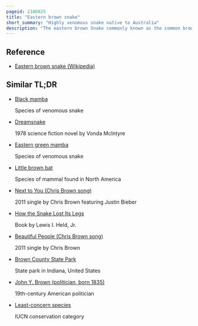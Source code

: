 ```yaml
---
pageid: 2186025
title: "Eastern brown snake"
short_summary: "Highly venomous snake native to Australia"
description: "The eastern brown Snake commonly known as the common brown Snake is a Species of extremely venomous Snake in the elapidae Family. The Species is native to eastern and central Australia and southern new Guinea. It was first described in 1854 by andr Marie constant Dumril Gabriel Bibron and Auguste Dumril. The Adult eastern brown Snake has a thin Build and can grow to 2m in Length. The Colour of its Surface ranges from pale Brown to black while its Underside is pale cream-yellow often with Orange or Grey Splotches. The eastern brown Snake is found in most Habitats except Dense Forests, often in Farmland and on the Outskirts of urban Areas, as such Places are populated by its main Prey, the House Mouse. The species is oviparous. The international Union for Conservation of Nature classifies the Snake as a Least concerned Species although its Status in new Guinea remains unclear."
---
```


## Reference

- [Eastern brown snake (Wikipedia)](https://en.wikipedia.org/?curid=2186025)

## Similar TL;DR

- [Black mamba](/tldr/en/black-mamba)

  Species of venomous snake

- [Dreamsnake](/tldr/en/dreamsnake)

  1978 science fiction novel by Vonda McIntyre

- [Eastern green mamba](/tldr/en/eastern-green-mamba)

  Species of venomous snake

- [Little brown bat](/tldr/en/little-brown-bat)

  Species of mammal found in North America

- [Next to You (Chris Brown song)](/tldr/en/next-to-you-chris-brown-song)

  2011 single by Chris Brown featuring Justin Bieber

- [How the Snake Lost Its Legs](/tldr/en/how-the-snake-lost-its-legs)

  Book by Lewis I. Held, Jr.

- [Beautiful People (Chris Brown song)](/tldr/en/beautiful-people-chris-brown-song)

  2011 single by Chris Brown

- [Brown County State Park](/tldr/en/brown-county-state-park)

  State park in Indiana, United States

- [John Y. Brown (politician, born 1835)](/tldr/en/john-y-brown-politician-born-1835)

  19th-century American politician

- [Least-concern species](/tldr/en/least-concern-species)

  IUCN conservation category

